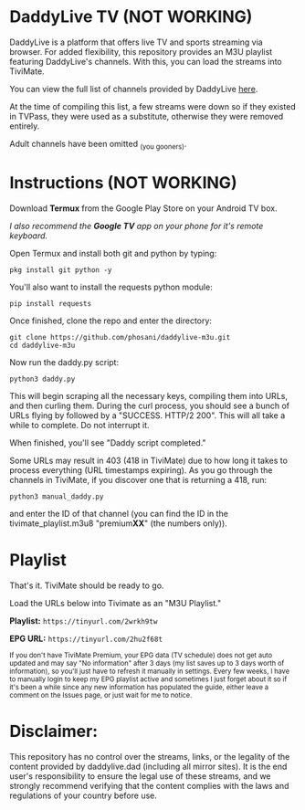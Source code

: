 # DaddyLive TV (NOT WORKING)

DaddyLive is a platform that offers live TV and sports streaming via browser. For added flexibility, this repository provides an M3U playlist featuring DaddyLive's channels. With this, you can load the streams into TiviMate.

You can view the full list of channels provided by DaddyLive [here](https://daddylivestream.com/24-7-channels.php). 

At the time of compiling this list, a few streams were down so if they existed in TVPass, they were used as a substitute, otherwise they were removed entirely.

Adult channels have been omitted <sub>(you gooners)</sub>.

# Instructions (NOT WORKING)
Download **Termux** from the Google Play Store on your Android TV box.

_I also recommend the **Google TV** app on your phone for it's remote keyboard._


Open Termux and install both git and python by typing:
```
pkg install git python -y
```
You'll also want to install the requests python module:
```
pip install requests
```
Once finished, clone the repo and enter the directory:
```
git clone https://github.com/phosani/daddylive-m3u.git
cd daddylive-m3u
```
Now run the daddy.py script:
```
python3 daddy.py
```
This will begin scraping all the necessary keys, compiling them into URLs, and then curling them. During the curl process, you should see a bunch of URLs flying by followed by a "SUCCESS. HTTP/2 200". This will all take a while to complete. Do not interrupt it.

When finished, you'll see "Daddy script completed."

Some URLs may result in 403 (418 in TiviMate) due to how long it takes to process everything (URL timestamps expiring). As you go through the channels in TiviMate, if you discover one that is returning a 418, run:
```
python3 manual_daddy.py
```
and enter the ID of that channel (you can find the ID in the tivimate_playlist.m3u8 "premium**XX**" (the numbers only)).

# Playlist
That's it. TiviMate should be ready to go.

Load the URLs below into Tivimate as an "M3U Playlist."
  
  **Playlist:** `https://tinyurl.com/2wrkh9tw`
  
   **EPG URL:** `https://tinyurl.com/2hu2f68t`

<sub>If you don't have TiviMate Premium, your EPG data (TV schedule) does not get auto updated and may say "No information" after 3 days (my list saves up to 3 days worth of information), so you'll just have to refresh it manually in settings. Every few weeks, I have to manually login to keep my EPG playlist active and sometimes I just forget about it so if it's been a while since any new information has populated the guide, either leave a comment on the Issues page, or just wait for me to notice.</sub>

# Disclaimer:

This repository has no control over the streams, links, or the legality of the content provided by daddylive.dad (including all mirror sites). It is the end user's responsibility to ensure the legal use of these streams, and we strongly recommend verifying that the content complies with the laws and regulations of your country before use.


